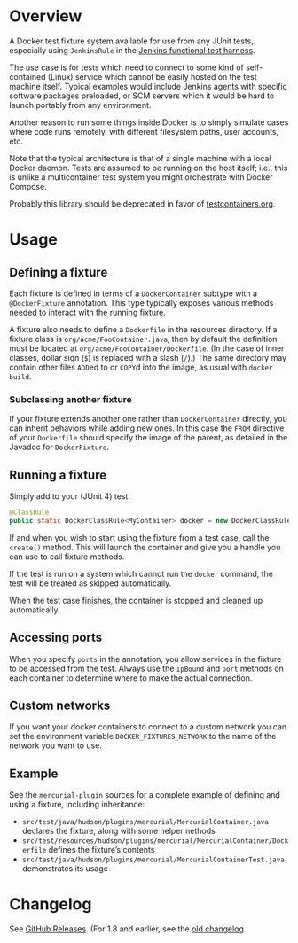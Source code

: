 # Overview

A Docker test fixture system available for use from any JUnit tests,
especially using `JenkinsRule` in the [Jenkins functional test harness](https://github.com/jenkinsci/jenkins-test-harness/blob/master/README.md).

The use case is for tests which need to connect to some kind of self-contained (Linux) service
which cannot be easily hosted on the test machine itself.
Typical examples would include Jenkins agents with specific software packages preloaded,
or SCM servers which it would be hard to launch portably from any environment.

Another reason to run some things inside Docker is to simply simulate cases where code runs remotely,
with different filesystem paths, user accounts, etc.

Note that the typical architecture is that of a single machine with a local Docker daemon.
Tests are assumed to be running on the host itself;
i.e., this is unlike a multicontainer test system you might orchestrate with Docker Compose.

Probably this library should be deprecated in favor of [testcontainers.org](https://www.testcontainers.org/).

# Usage

## Defining a fixture

Each fixture is defined in terms of a `DockerContainer` subtype with a `@DockerFixture` annotation.
This type typically exposes various methods needed to interact with the running fixture.

A fixture also needs to define a `Dockerfile` in the resources directory.
If a fixture class is `org/acme/FooContainer.java`,
then by default the definition must be located at `org/acme/FooContainer/Dockerfile`.
(In the case of inner classes, dollar sign (`$`) is replaced with a slash (`/`).)
The same directory may contain other files `ADD`ed to or `COPY`d into the image, as usual with `docker build`.

### Subclassing another fixture

If your fixture extends another one rather than `DockerContainer` directly,
you can inherit behaviors while adding new ones.
In this case the `FROM` directive of your `Dockerfile` should specify the image of the parent,
as detailed in the Javadoc for `DockerFixture`.

## Running a fixture

Simply add to your (JUnit 4) test:

```java
@ClassRule
public static DockerClassRule<MyContainer> docker = new DockerClassRule<>(MyContainer.class);
```

If and when you wish to start using the fixture from a test case, call the `create()` method.
This will launch the container and give you a handle you can use to call fixture methods.

If the test is run on a system which cannot run the `docker` command,
the test will be treated as skipped automatically.

When the test case finishes, the container is stopped and cleaned up automatically.

## Accessing ports

When you specify `ports` in the annotation, you allow services in the fixture to be accessed from the test.
Always use the `ipBound` and `port` methods on each container to determine where to make the actual connection.

## Custom networks
If you want your docker containers to connect to a custom network you can set the environment variable `DOCKER_FIXTURES_NETWORK` to the name of the network you want to use.

## Example

See the `mercurial-plugin` sources for a complete example of defining and using a fixture, including inheritance:
* `src/test/java/hudson/plugins/mercurial/MercurialContainer.java` declares the fixture, along with some helper nethods
* `src/test/resources/hudson/plugins/mercurial/MercurialContainer/Dockerfile` defines the fixture’s contents
* `src/test/java/hudson/plugins/mercurial/MercurialContainerTest.java` demonstrates its usage

# Changelog

See [GitHub Releases](https://github.com/jenkinsci/docker-fixtures/releases).
(For 1.8 and earlier, see the [old changelog](old-changelog.md).
